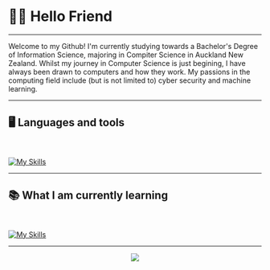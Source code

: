 # ✌🏽 Hello Friend


---

Welcome to my Github! I'm currently studying towards a Bachelor's Degree of Information Science, majoring in Compiter Science in Auckland New Zealand. Whilst my journey in Computer Science is just begining, I have always been drawn to computers and how they work. My passions in the computing field include (but is not limited to) cyber security and machine learning.

---

## <c> 🖥️ Languages and tools <c>

<br>

[![My Skills](https://skillicons.dev/icons?i=linux,cpp,c,swift,git,html,css,r)](https://skillicons.dev)

---
## <c> 📚 What I am currently learning <c>

<br>

[![My Skills](https://skillicons.dev/icons?i=cpp,java,python,c#)](https://skillicons.dev)

---

<p align="center">
<img src="https://github.com/Trentjm/Trentjm/blob/main/Images/Zen.gif"
</p>
